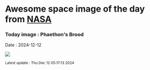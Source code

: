 
# Awesome space image of the day from [NASA](https://api.nasa.gov/)

### Today image : Phaethon's Brood
Date : 2024-12-12

![](https://apod.nasa.gov/apod/image/2412/MSato_Phaethon-and-Geminids-v2.jpg)

<small>Latest update : Thu Dec 12 05:17:13 2024</small>
        